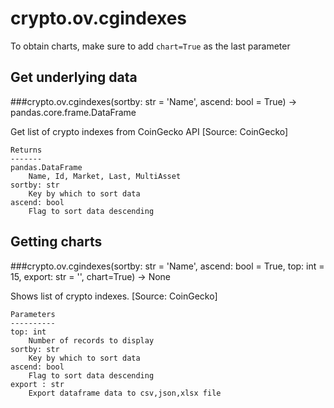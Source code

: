 # crypto.ov.cgindexes

To obtain charts, make sure to add `chart=True` as the last parameter

## Get underlying data 
###crypto.ov.cgindexes(sortby: str = 'Name', ascend: bool = True) -> pandas.core.frame.DataFrame

Get list of crypto indexes from CoinGecko API [Source: CoinGecko]

    Returns
    -------
    pandas.DataFrame
        Name, Id, Market, Last, MultiAsset
    sortby: str
        Key by which to sort data
    ascend: bool
        Flag to sort data descending

## Getting charts 
###crypto.ov.cgindexes(sortby: str = 'Name', ascend: bool = True, top: int = 15, export: str = '', chart=True) -> None

Shows list of crypto indexes. [Source: CoinGecko]

    Parameters
    ----------
    top: int
        Number of records to display
    sortby: str
        Key by which to sort data
    ascend: bool
        Flag to sort data descending
    export : str
        Export dataframe data to csv,json,xlsx file
